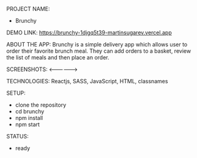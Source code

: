 PROJECT NAME:
- Brunchy

DEMO LINK: 
https://brunchy-1djgq5t39-martinsugarev.vercel.app

ABOUT THE APP: 
Brunchy is a simple delivery app which allows user to order their favorite brunch meal. They can add orders to a basket, review the list of meals and then place an order. 

SCREENSHOTS:
<------>

TECHNOLOGIES: 
Reactjs, SASS, JavaScript, HTML, classnames

SETUP: 
- clone the repository 
- cd brunchy
- npm install
- npm start

STATUS: 
- ready

